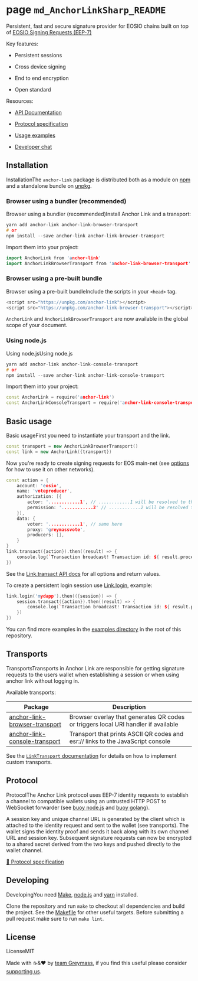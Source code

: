 # page `md_AnchorLinkSharp_README` 

Persistent, fast and secure signature provider for EOSIO chains built on top of [EOSIO Signing Requests (EEP-7)](https://github.com/greymass/eosio-signing-request)

Key features:

* Persistent sessions

* Cross device signing

* End to end encryption

* Open standard

Resources:

* [API Documentation](https://greymass.github.io/anchor-link)

* [Protocol specification](md_AnchorLinkSharp_protocol.md)

* [Usage examples](./examples)

* [Developer chat](https://t.me/anchor_link)

## Installation
InstallationThe `anchor-link` package is distributed both as a module on [npm](https://www.npmjs.com/package/anchor-link) and a standalone bundle on [unpkg](http://unpkg.com/anchor-link).

### Browser using a bundler (recommended)
Browser using a bundler (recommended)Install Anchor Link and a transport:

```cpp
yarn add anchor-link anchor-link-browser-transport
# or
npm install --save anchor-link anchor-link-browser-transport
```

Import them into your project:

```cpp
import AnchorLink from 'anchor-link'
import AnchorLinkBrowserTransport from 'anchor-link-browser-transport'
```

### Browser using a pre-built bundle
Browser using a pre-built bundleInclude the scripts in your `<head>` tag.

```cpp
<script src="https://unpkg.com/anchor-link"></script>
<script src="https://unpkg.com/anchor-link-browser-transport"></script>
```

`AnchorLink` and `AnchorLinkBrowserTransport` are now available in the global scope of your document.

### Using node.js
Using node.jsUsing node.js

```cpp
yarn add anchor-link anchor-link-console-transport
# or
npm install --save anchor-link anchor-link-console-transport
```

Import them into your project:

```cpp
const AnchorLink = require('anchor-link')
const AnchorLinkConsoleTransport = require('anchor-link-console-transport')
```

## Basic usage
Basic usageFirst you need to instantiate your transport and the link.

```cpp
const transport = new AnchorLinkBrowserTransport()
const link = new AnchorLink({transport})
```

Now you're ready to create signing requests for EOS main-net (see [options](https://greymass.github.io/anchor-link/interfaces/linkoptions.html) for how to use it on other networks).

```cpp
const action = {
    account: 'eosio',
    name: 'voteproducer',
    authorization: [{
        actor: '............1', // ............1 will be resolved to the signing accounts permission
        permission: '............2' // ............2 will be resolved to the signing accounts authority
    }],
    data: {
        voter: '............1', // same here
        proxy: 'greymassvote',
        producers: [],
    }
}
link.transact({action}).then((result) => {
    console.log(`Transaction broadcast! Transaction id: ${ result.processed.id }`)
})
```

See the [Link.transact API docs](https://greymass.github.io/anchor-link/classes/link.html#transact) for all options and return values.

To create a persistent login session use [Link.login](https://greymass.github.io/anchor-link/classes/link.html#login), example:

```cpp
link.login('mydapp').then(({session}) => {
    session.transact({action}).then((result) => {
        console.log(`Transaction broadcast! Transaction id: ${ result.processed.id }`)
    })
})
```

You can find more examples in the [examples directory](./examples) in the root of this repository.

## Transports
TransportsTransports in Anchor Link are responsible for getting signature requests to the users wallet when establishing a session or when using anchor link without logging in.

Available transports:

Package   |Description
--------- | ---------
[anchor-link-browser-transport](https://github.com/greymass/anchor-link-browser-transport)|Browser overlay that generates QR codes or triggers local URI handler if available
[anchor-link-console-transport](https://github.com/greymass/anchor-link-console-transport)|Transport that prints ASCII QR codes and esr:// links to the JavaScript console

See the [`LinkTransport` documentation](https://greymass.github.io/anchor-link/interfaces/linktransport.html) for details on how to implement custom transports.

## Protocol
ProtocolThe Anchor Link protocol uses EEP-7 identity requests to establish a channel to compatible wallets using an untrusted HTTP POST to WebSocket forwarder (see [buoy node.js](https://github.com/greymass/buoy-nodejs) and [buoy golang](https://github.com/greymass/buoy-golang)).

A session key and unique channel URL is generated by the client which is attached to the identity request and sent to the wallet (see transports). The wallet signs the identity proof and sends it back along with its own channel URL and session key. Subsequent signature requests can now be encrypted to a shared secret derived from the two keys and pushed directly to the wallet channel.

[📘 Protocol specification](md_AnchorLinkSharp_protocol.md)

## Developing
DevelopingYou need [Make](https://www.gnu.org/software/make/), [node.js](https://nodejs.org/en/) and [yarn](https://classic.yarnpkg.com/en/docs/install) installed.

Clone the repository and run `make` to checkout all dependencies and build the project. See the [Makefile](./Makefile) for other useful targets. Before submitting a pull request make sure to run `make lint`.

## License
LicenseMIT

Made with ☕️&❤️ by [team Greymass](https://greymass.com), if you find this useful please consider [supporting us](https://greymass.com/support-us).

